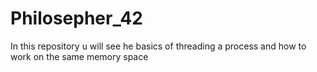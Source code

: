 # Philosepher_42
In this repository u will see he basics of threading a process and how to work on the same memory space
